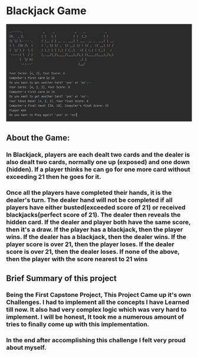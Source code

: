 # Blackjack Game

![Blackjack Output](Output.png)

## About the Game:
### In Blackjack, players are each dealt two cards and the dealer is also dealt two cards, normally one up (exposed) and one down (hidden). If a player thinks he can go for one more card without exceeding 21 then he goes for it.
### Once all the players have completed their hands, it is the dealer's turn. The dealer hand will not be completed if all players have either busted(exceeded score of 21) or received blackjacks(perfect score of 21). The dealer then reveals the hidden card. If the dealer and player both have the same score, then it's a draw. If the player has a blackjack, then the player wins. If the dealer has a blackjack, then the dealer wins. If the player score is over 21, then the player loses. If the dealer score is over 21, then the dealer loses. If none of the above, then the player with the score nearest to 21 wins

## Brief Summary of this project
### Being the First Capstone Project, This Project Came up it's own Challenges. I had to implement all the concepts I have Learned till now. It also had very complex logic which was very hard to implement. I will be honest, It took me a numerous amount of tries to finally come up with this implementation.
### In the end after accomplishing this challenge I felt very proud about myself.


